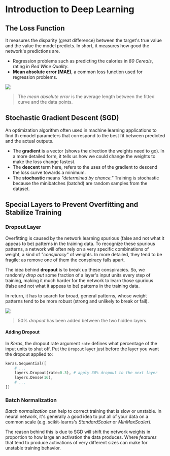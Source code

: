 # Introduction to Deep Learning

## The Loss Function
It measures the disparity (great difference) between the target's true value and the value the model predicts. In short, it measures how good the network's predictions are.
- Regression problems such as predicting the calories in *80 Cereals*, rating in *Red Wine Quality*.
- **Mean absolute error (MAE)**, a common loss function used for regression problems.

![](https://i.imgur.com/VDcvkZN.png)
> The *mean absolute error* is the average length between the fitted curve and the data points.


## Stochastic Gradient Descent (SGD)
An optimization algorithm often used in machine learning applications to find th emodel parameters that correspond to the best fit between predicted and the actual outputs.
- The **gradient** is a vector (shows the direction the weights need to go). In a more detailed form, it tells us how we could change the weights to make the loss change fastest.
- The **descent** term here, refers to the uses of the gradient to descend the loss curve towards a minimum.
- The **stochastic** means *"determined by chance."* Training is stochastic because the minibatches (batchd) are random samples from the dataset.

## Special Layers to Prevent Overfitting and Stabilize Training

### Dropout Layer
Overfitting is caused by the network learning spurious (false and not what it appeas to be) patterns in the training data. To recognize these spurious patterns, a network will often rely on a very specific combinations of weight, a kind of *"conspiracy"* of weights. In more detailed, they tend to be fragile: as remove one of them the conspiracy falls apart.

The idea behind **dropout** is to break up these conspiracies. So, we randomly *drop out* some fraction of a layer's input units every step of training, making it much harder for the network to learn those spurious (false and not what it appeas to be) patterns in the training data.

In return, it has to search for broad, general patterns, whose weight patterns tend to be more robust (strong and unlikely to break or fail).

![](https://i.imgur.com/a86utxY.gif)
> 50% *dropout* has been added between the two hidden layers.

#### Adding Dropout
In *Keras*, the dropout rate argument `rate` defines what percentage of the input units to shut off. Put the `Dropout` layer just before the layer you want the dropout applied to:

``` python
keras.Sequential([
    # ...
    layers.Dropout(rate=0.3), # apply 30% dropout to the next layer
    layers.Dense(16),
    # ...
])
```

### Batch Normalization
*Batch normalization* can help to correct training that is slow or unstable. In neural network, it's generally a good idea to put all of your data on a common scale (e.g. scikit-learns's *StandardScaler* or *MinMaxScaler*). 

The reason behind this is due to SGD will shift the network weights in proportion to how large an activation the data produces. Where *features* that tend to produce activations of very different sizes can make for unstable training behavior.
